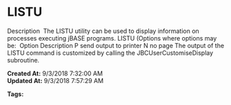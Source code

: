 # LISTU

Description  The LISTU utility can be used to display information on processes executing jBASE programs. LISTU (Options where options may be:  Option Description P send output to printer N no page The output of the LISTU command is customized by calling the JBCUserCustomiseDisplay subroutine.  

**Created At:** 9/3/2018 7:32:00 AM  
**Updated At:** 9/3/2018 7:57:29 AM  

**Tags:**
<badge text='utilities' vertical='middle' />
<badge text='process monitoring' vertical='middle' />
